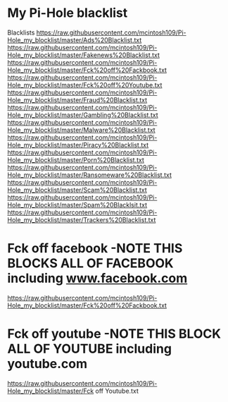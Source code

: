 # My Pi-Hole blacklist

Blacklists
https://raw.githubusercontent.com/mcintosh109/Pi-Hole_my_blocklist/master/Ads%20Blacklist.txt
https://raw.githubusercontent.com/mcintosh109/Pi-Hole_my_blocklist/master/Fakenews%20Blacklist.txt
https://raw.githubusercontent.com/mcintosh109/Pi-Hole_my_blocklist/master/Fck%20off%20Fackbook.txt
https://raw.githubusercontent.com/mcintosh109/Pi-Hole_my_blocklist/master/Fck%20off%20Youtube.txt
https://raw.githubusercontent.com/mcintosh109/Pi-Hole_my_blocklist/master/Fraud%20Blacklist.txt
https://raw.githubusercontent.com/mcintosh109/Pi-Hole_my_blocklist/master/Gambling%20Blacklist.txt
https://raw.githubusercontent.com/mcintosh109/Pi-Hole_my_blocklist/master/Malware%20Blacklist.txt
https://raw.githubusercontent.com/mcintosh109/Pi-Hole_my_blocklist/master/Piracy%20Blacklist.txt
https://raw.githubusercontent.com/mcintosh109/Pi-Hole_my_blocklist/master/Porn%20Blacklist.txt
https://raw.githubusercontent.com/mcintosh109/Pi-Hole_my_blocklist/master/Ransomeware%20Blacklist.txt
https://raw.githubusercontent.com/mcintosh109/Pi-Hole_my_blocklist/master/Scam%20Blacklist.txt
https://raw.githubusercontent.com/mcintosh109/Pi-Hole_my_blocklist/master/Spam%20Blacklsit.txt
https://raw.githubusercontent.com/mcintosh109/Pi-Hole_my_blocklist/master/Trackers%20Blacklist.txt


# Fck off facebook -NOTE THIS BLOCKS ALL OF FACEBOOK including www.facebook.com
https://raw.githubusercontent.com/mcintosh109/Pi-Hole_my_blocklist/master/Fck%20off%20Fackbook.txt

# Fck off youtube -NOTE THIS BLOCK ALL OF YOUTUBE including youtube.com
https://raw.githubusercontent.com/mcintosh109/Pi-Hole_my_blocklist/master/Fck off Youtube.txt
